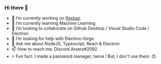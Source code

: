 ### Hi there 👋

- 🔭 I’m currently working on [flexban](https://github.com/arthur112/flexban)
- 🌱 I’m currently learning Machine Learning 
- 👯 I’m looking to collaborate on Github Desktop / Visual Studio Code / Electron
- 🤔 I’m looking for help with Electron-forge
- 💬 Ask me about NodeJS, Typescript, React & Electron
- 📫 How to reach me: Discord Arsero#2092
- ⚡ Fun fact: I made a password manager, twice ! But, I don't use them. 🙃

<!--
**Arsero/arsero** is a ✨ _special_ ✨ repository because its `README.md` (this file) appears on your GitHub profile.

Here are some ideas to get you started:

- 🔭 I’m currently working on ...
- 🌱 I’m currently learning ...
- 👯 I’m looking to collaborate on ...
- 🤔 I’m looking for help with ...
- 💬 Ask me about ...
- 📫 How to reach me: ...
- 😄 Pronouns: ...
- ⚡ Fun fact: ...
-->
